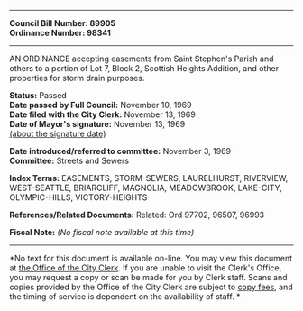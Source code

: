 * * * * *  
  
**Council Bill Number: [](#h0)[](#h2)89905**   
**Ordinance Number: 98341**  
  
* * * * *  
  
AN ORDINANCE accepting easements from Saint Stephen's Parish and others to a portion of Lot 7, Block 2, Scottish Heights Addition, and other properties for storm drain purposes.  
  
**Status:** Passed   
**Date passed by Full Council:** November 10, 1969   
**Date filed with the City Clerk:** November 13, 1969   
**Date of Mayor's signature:** November 13, 1969   
[(about the signature date)](/~public/approvaldate.htm)   
  
  
**Date introduced/referred to committee:** November 3, 1969   
**Committee:** Streets and Sewers   
  
**Index Terms:** EASEMENTS, STORM-SEWERS, LAURELHURST, RIVERVIEW, WEST-SEATTLE, BRIARCLIFF, MAGNOLIA, MEADOWBROOK, LAKE-CITY, OLYMPIC-HILLS, VICTORY-HEIGHTS  
  
**References/Related Documents:** Related: Ord 97702, 96507, 96993  
  
**Fiscal Note:** *(No fiscal note available at this time)*  
  
* * * * *  
  
*No text for this document is available on-line. You may view this document at [the Office of the City Clerk](http://www.seattle.gov/leg/clerk/contactUs.htm). If you are unable to visit the Clerk's Office, you may request a copy or scan be made for you by Clerk staff. Scans and copies provided by the Office of the City Clerk are subject to [copy fees](http://clerk.seattle.gov/~public/clerkfees.htm), and the timing of service is dependent on the availability of staff. *  
  
  
